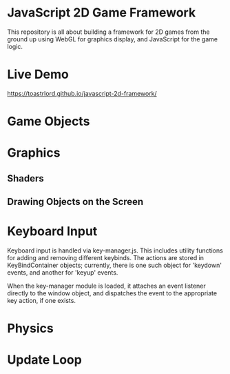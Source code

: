 # JavaScript 2D Game Framework
This repository is all about building a framework for 2D games from the ground up using WebGL for graphics display, and JavaScript for the game logic. 

# Live Demo
https://toastrlord.github.io/javascript-2d-framework/

# Game Objects

# Graphics

## Shaders

## Drawing Objects on the Screen

# Keyboard Input
Keyboard input is handled via key-manager.js. This includes utility functions for adding and removing different keybinds. The actions are stored in KeyBindContainer objects; currently, there is one such object for 'keydown' events, and another for 'keyup' events. 

When the key-manager module is loaded, it attaches an event listener directly to the window object, and dispatches the event to the appropriate key action, if one exists.

# Physics

# Update Loop